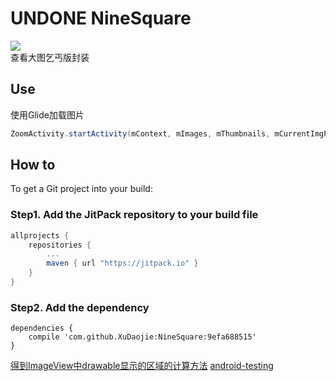 # UNDONE NineSquare
[![](https://jitpack.io/v/XuDaojie/NineSquare.svg)](https://jitpack.io/#XuDaojie/NineSquare)
<br>
查看大图乞丐版封装
## Use
使用Glide加载图片

``` java
ZoomActivity.startActivity(mContext, mImages, mThumbnails, mCurrentImgPosition);
```

## How to
To get a Git project into your build:
### Step1. Add the JitPack repository to your build file
``` gradle
allprojects {
    repositories {
        ...
        maven { url "https://jitpack.io" }
    }
}
```
### Step2. Add the dependency
``` gralde
dependencies {
    compile 'com.github.XuDaojie:NineSquare:9efa688515'
}
```

[得到ImageView中drawable显示的区域的计算方法](http://www.cnblogs.com/tianzhijiexian/p/4104836.html)
[android-testing](https://github.com/googlesamples/android-testing)